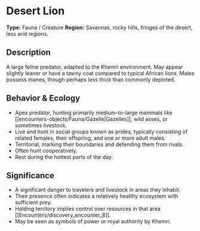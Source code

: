 # Desert Lion

**Type:** Fauna / Creature
**Region:** Savannas, rocky hills, fringes of the desert, less arid regions.

## Description
A large feline predator, adapted to the Khemri environment. May appear slightly leaner or have a tawny coat compared to typical African lions. Males possess manes, though perhaps less thick than commonly depicted.

## Behavior & Ecology
*   Apex predator, hunting primarily medium-to-large mammals like [[encounters-objects/Fauna/Gazelle|Gazelles]], wild asses, or sometimes livestock.
*   Live and hunt in social groups known as prides, typically consisting of related females, their offspring, and one or more adult males.
*   Territorial, marking their boundaries and defending them from rivals.
*   Often hunt cooperatively.
*   Rest during the hottest parts of the day.

## Significance
*   A significant danger to travelers and livestock in areas they inhabit.
*   Their presence often indicates a relatively healthy ecosystem with sufficient prey.
*   Holding territory implies control over resources in that area [[Encounters/discovery_encounter_8]].
*   May be seen as symbols of power or royal authority by Khemri. 